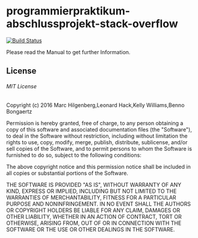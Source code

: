 # programmierpraktikum-abschlussprojekt-stack-overflow

[![Build Status](https://travis-ci.org/ProPra16/programmierpraktikum-abschlussprojekt-stack-overflow.svg?branch=master)](https://travis-ci.org/ProPra16/programmierpraktikum-abschlussprojekt-stack-overflow)

Please read the Manual to get further Information.


## License

###### MIT License

Copyright (c) 2016 Marc Hilgenberg,Leonard Hack,Kelly Williams,Benno Bongaertz

Permission is hereby granted, free of charge, to any person obtaining a copy
of this software and associated documentation files (the "Software"), to deal
in the Software without restriction, including without limitation the rights
to use, copy, modify, merge, publish, distribute, sublicense, and/or sell
copies of the Software, and to permit persons to whom the Software is
furnished to do so, subject to the following conditions:

The above copyright notice and this permission notice shall be included in all
copies or substantial portions of the Software.

THE SOFTWARE IS PROVIDED "AS IS", WITHOUT WARRANTY OF ANY KIND, EXPRESS OR
IMPLIED, INCLUDING BUT NOT LIMITED TO THE WARRANTIES OF MERCHANTABILITY,
FITNESS FOR A PARTICULAR PURPOSE AND NONINFRINGEMENT. IN NO EVENT SHALL THE
AUTHORS OR COPYRIGHT HOLDERS BE LIABLE FOR ANY CLAIM, DAMAGES OR OTHER
LIABILITY, WHETHER IN AN ACTION OF CONTRACT, TORT OR OTHERWISE, ARISING FROM,
OUT OF OR IN CONNECTION WITH THE SOFTWARE OR THE USE OR OTHER DEALINGS IN THE
SOFTWARE.
